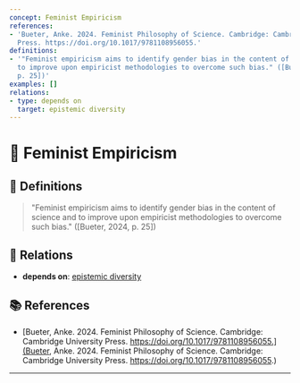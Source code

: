 ```yaml
---
concept: Feminist Empiricism
references:
- 'Bueter, Anke. 2024. Feminist Philosophy of Science. Cambridge: Cambridge University
  Press. https://doi.org/10.1017/9781108956055.'
definitions:
- '"Feminist empiricism aims to identify gender bias in the content of science and
  to improve upon empiricist methodologies to overcome such bias." ([Bueter, 2024,
  p. 25])'
examples: []
relations:
- type: depends on
  target: epistemic diversity
---
```


# 🧠 Feminist Empiricism

## 📖 Definitions

> "Feminist empiricism aims to identify gender bias in the content of science and to improve upon empiricist methodologies to overcome such bias." ([Bueter, 2024, p. 25])

## 🔗 Relations

- **depends on**: [epistemic diversity](./epistemic-diversity.md)

## 📚 References

- [Bueter, Anke. 2024. Feminist Philosophy of Science. Cambridge: Cambridge University Press. https://doi.org/10.1017/9781108956055.](Bueter, Anke. 2024. Feminist Philosophy of Science. Cambridge: Cambridge University Press. https://doi.org/10.1017/9781108956055.)


---

<script src="https://giscus.app/client.js"
        data-repo="natesheehan/conceptcartography"
        data-repo-id="R_kgDOPB5QiQ"
        data-category="General"
        data-category-id="DIC_kwDOPB5Qic4CsAxd"
        data-mapping="pathname"
        data-strict="0"
        data-reactions-enabled="1"
        data-emit-metadata="0"
        data-input-position="bottom"
        data-theme="catppuccin_mocha"
        data-lang="en"
        crossorigin="anonymous"
        async>
</script>
